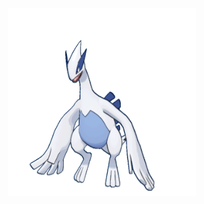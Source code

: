 <div style="  display: flex; justify-content: center;">
    <hr />
        <img src="https://github.com/kouul/kouul/blob/master/icons/lugia.gif" height="300px" width="300px">
    <hr />
</div>